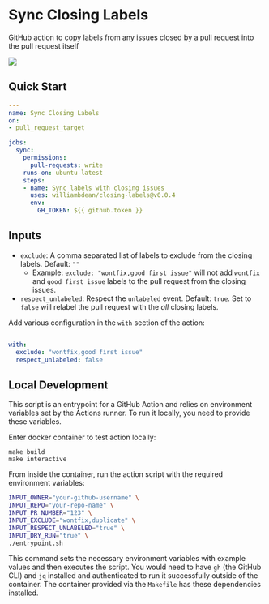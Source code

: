 # Sync Closing Labels

GitHub action to copy labels from any issues closed by a pull request into the pull request itself

![](./images/sync-closing-labels.png)

## Quick Start

```yaml
---
name: Sync Closing Labels
on:
- pull_request_target

jobs:
  sync:
    permissions:
      pull-requests: write
    runs-on: ubuntu-latest
    steps:
    - name: Sync labels with closing issues
      uses: williambdean/closing-labels@v0.0.4
      env:
        GH_TOKEN: ${{ github.token }}
```

## Inputs

- `exclude`: A comma separated list of labels to exclude from the closing labels. Default: `""`
  - Example: `exclude: "wontfix,good first issue"` will not add `wontfix` and `good first issue` labels to the pull request
    from the closing issues.
- `respect_unlabeled`: Respect the `unlabeled` event. Default: `true`. Set to `false` will
  relabel the pull request with the *all* closing labels.


Add various configuration in the `with` section of the action:

```yaml

with:
  exclude: "wontfix,good first issue"
  respect_unlabeled: false
```

## Local Development

This script is an entrypoint for a GitHub Action and relies on environment variables set by the Actions runner. To run it locally, you need to provide these variables.

Enter docker container to test action locally:

```terminal
make build
make interactive
```

From inside the container, run the action script with the required environment variables:

```sh
INPUT_OWNER="your-github-username" \
INPUT_REPO="your-repo-name" \
INPUT_PR_NUMBER="123" \
INPUT_EXCLUDE="wontfix,duplicate" \
INPUT_RESPECT_UNLABELED="true" \
INPUT_DRY_RUN="true" \
./entrypoint.sh
```

This command sets the necessary environment variables with example values and then executes the script. You would need to have `gh` (the GitHub CLI) and `jq` installed and authenticated to run it successfully outside of the container. The container provided via the `Makefile` has these dependencies installed.

